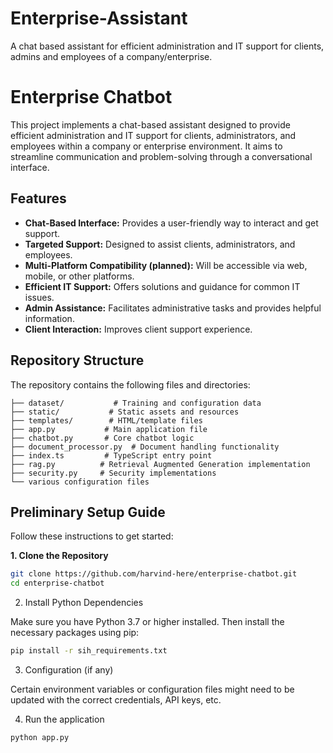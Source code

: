 # Enterprise-Assistant
 A chat based assistant for efficient administration and IT support for clients, admins and employees of a company/enterprise.

# Enterprise Chatbot

This project implements a chat-based assistant designed to provide efficient administration and IT support for clients, administrators, and employees within a company or enterprise environment. It aims to streamline communication and problem-solving through a conversational interface.

## Features

*   **Chat-Based Interface:**  Provides a user-friendly way to interact and get support.
*   **Targeted Support:** Designed to assist clients, administrators, and employees.
*   **Multi-Platform Compatibility (planned):**  Will be accessible via web, mobile, or other platforms.
*   **Efficient IT Support:** Offers solutions and guidance for common IT issues.
*   **Admin Assistance:** Facilitates administrative tasks and provides helpful information.
*   **Client Interaction:** Improves client support experience.

## Repository Structure

The repository contains the following files and directories:
```
├── dataset/           # Training and configuration data
├── static/           # Static assets and resources
├── templates/        # HTML/template files
├── app.py           # Main application file
├── chatbot.py       # Core chatbot logic
├── document_processor.py  # Document handling functionality
├── index.ts         # TypeScript entry point
├── rag.py          # Retrieval Augmented Generation implementation
├── security.py     # Security implementations
└── various configuration files
```

## Preliminary Setup Guide

Follow these instructions to get started:

**1. Clone the Repository**
```bash
git clone https://github.com/harvind-here/enterprise-chatbot.git
cd enterprise-chatbot
```
2. Install Python Dependencies

Make sure you have Python 3.7 or higher installed. Then install the necessary packages using pip:
```bash
pip install -r sih_requirements.txt
```
3. Configuration (if any)

Certain environment variables or configuration files might need to be updated with the correct credentials, API keys, etc.

4. Run the application
```bash
python app.py
```
